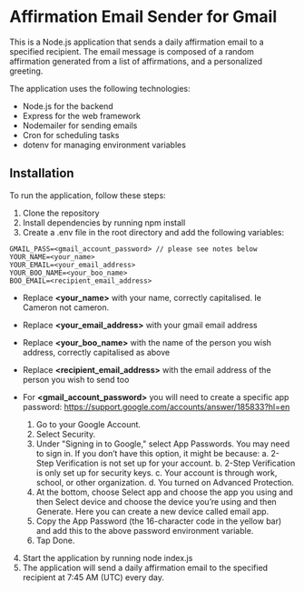 # Affirmation Email Sender for Gmail
This is a Node.js application that sends a daily affirmation email to a specified recipient. The email message is composed of a random affirmation generated from a list of affirmations, and a personalized greeting.

The application uses the following technologies:

- Node.js for the backend
- Express for the web framework
- Nodemailer for sending emails
- Cron for scheduling tasks
- dotenv for managing environment variables

## Installation
To run the application, follow these steps:

1. Clone the repository
2. Install dependencies by running npm install
3. Create a .env file in the root directory and add the following variables:

```
GMAIL_PASS=<gmail_account_password> // please see notes below
YOUR_NAME=<your_name>
YOUR_EMAIL=<your_email_address>
YOUR_BOO_NAME=<your_boo_name>
BOO_EMAIL=<recipient_email_address>
```

- Replace **<your_name>** with your name, correctly capitalised. Ie Cameron not cameron.
- Replace **<your_email_address>** with your gmail email address
- Replace **<your_boo_name>** with the name of the person you wish address, correctly capitalised as above
- Replace **<recipient_email_address>** with the email address of the person you wish to send too

- For **<gmail_account_password>** you will need to create a specific app password: https://support.google.com/accounts/answer/185833?hl=en
    1. Go to your Google Account.
    2. Select Security.
    3. Under "Signing in to Google," select App Passwords. You may need to sign in. If you don’t have this option, it might be because:
        a. 2-Step Verification is not set up for your account.
        b. 2-Step Verification is only set up for security keys.
        c. Your account is through work, school, or other organization.
        d. You turned on Advanced Protection.
    4. At the bottom, choose Select app and choose the app you using and then Select device and choose the device you’re using and then Generate. Here you can create a new device called email app.
    5. Copy the App Password (the 16-character code in the yellow bar) and add this to the above password environment variable.
    6. Tap Done.

4. Start the application by running node index.js
5. The application will send a daily affirmation email to the specified recipient at 7:45 AM (UTC) every day.
